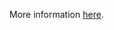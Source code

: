 More information [here](https://docs.prismacloud.io/en/enterprise-edition/policy-reference/google-cloud-policies/google-cloud-general-policies/bc-google-cloud-126).
